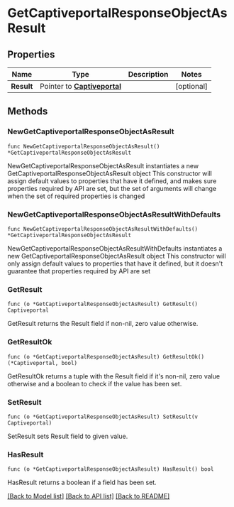 # GetCaptiveportalResponseObjectAsResult

## Properties

Name | Type | Description | Notes
------------ | ------------- | ------------- | -------------
**Result** | Pointer to [**Captiveportal**](Captiveportal.md) |  | [optional] 

## Methods

### NewGetCaptiveportalResponseObjectAsResult

`func NewGetCaptiveportalResponseObjectAsResult() *GetCaptiveportalResponseObjectAsResult`

NewGetCaptiveportalResponseObjectAsResult instantiates a new GetCaptiveportalResponseObjectAsResult object
This constructor will assign default values to properties that have it defined,
and makes sure properties required by API are set, but the set of arguments
will change when the set of required properties is changed

### NewGetCaptiveportalResponseObjectAsResultWithDefaults

`func NewGetCaptiveportalResponseObjectAsResultWithDefaults() *GetCaptiveportalResponseObjectAsResult`

NewGetCaptiveportalResponseObjectAsResultWithDefaults instantiates a new GetCaptiveportalResponseObjectAsResult object
This constructor will only assign default values to properties that have it defined,
but it doesn't guarantee that properties required by API are set

### GetResult

`func (o *GetCaptiveportalResponseObjectAsResult) GetResult() Captiveportal`

GetResult returns the Result field if non-nil, zero value otherwise.

### GetResultOk

`func (o *GetCaptiveportalResponseObjectAsResult) GetResultOk() (*Captiveportal, bool)`

GetResultOk returns a tuple with the Result field if it's non-nil, zero value otherwise
and a boolean to check if the value has been set.

### SetResult

`func (o *GetCaptiveportalResponseObjectAsResult) SetResult(v Captiveportal)`

SetResult sets Result field to given value.

### HasResult

`func (o *GetCaptiveportalResponseObjectAsResult) HasResult() bool`

HasResult returns a boolean if a field has been set.


[[Back to Model list]](../README.md#documentation-for-models) [[Back to API list]](../README.md#documentation-for-api-endpoints) [[Back to README]](../README.md)


